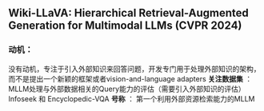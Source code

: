 ## Wiki-LLaVA: Hierarchical Retrieval-Augmented Generation for Multimodal LLMs (CVPR 2024)
### 动机：
没有动机，专注于引入外部知识来回答问题，开发专门用于处理外部知识的架构，而不是提出一个新颖的框架或者vision-and-language adapters
**关注数据集** ： MLLM处理与外部数据相关的Query能力的评估（需要引入外部知识的评估） Infoseek 和 Encyclopedic-VQA
**号称** ： 第一个利用外部资源检索能力的MLLM
